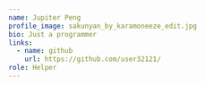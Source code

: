 ```yaml
---
name: Jupiter Peng
profile_image: sakunyan_by_karamoneeze_edit.jpg
bio: Just a programmer
links:
  - name: github
    url: https://github.com/user32121/
role: Helper
---
```

